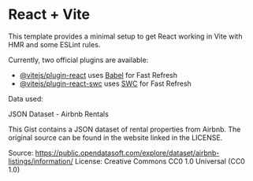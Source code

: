 # React + Vite

This template provides a minimal setup to get React working in Vite with HMR and some ESLint rules.

Currently, two official plugins are available:

- [@vitejs/plugin-react](https://github.com/vitejs/vite-plugin-react/blob/main/packages/plugin-react/README.md) uses [Babel](https://babeljs.io/) for Fast Refresh
- [@vitejs/plugin-react-swc](https://github.com/vitejs/vite-plugin-react-swc) uses [SWC](https://swc.rs/) for Fast Refresh


Data used:

JSON Dataset - Airbnb Rentals

This Gist contains a JSON dataset of rental properties from Airbnb. The original source can be found in the website linked in the LICENSE.

Source: https://public.opendatasoft.com/explore/dataset/airbnb-listings/information/
License: Creative Commons CC0 1.0 Universal (CC0 1.0)